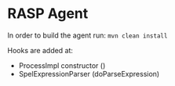# RASP Agent

In order to build the agent run:
`mvn clean install`

Hooks are added at:
- ProcessImpl constructor (<init>)
- SpelExpressionParser (doParseExpression)
